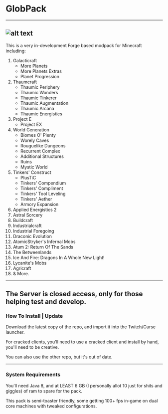 # GlobPack
---
![alt text](https://cdn.servermeta.com/ghfiles/tcadmin/icons/minecraft/globpack.png "Minecraft: Globpack Edition")
---
This is a very in-development Forge based modpack for Minecraft including: 
1. Galacticraft
   * More Planets
   * More Planets Extras
   * Planet Progression
2. Thaumcraft
   * Thaumic Periphery
   * Thaumic Wonders
   * Thaumic Tinkerer
   * Thaumic Augmentation
   * Thaumic Arcana
   * Thaumic Energistics
3. Project E
   * Project EX
4. World Generation
   * Biomes O' Plenty
   * Worely Caves
   * Rouguelike Dungeons
   * Recurrent Complex
   * Additional Structures
   * Ruins
   * Mystic World
5. Tinkers' Construct
   * PlusTiC
   * Tinkers' Compendium
   * Tinkers' Compliment
   * Tinkers' Tool Leveling
   * Tinkers' Aether
   * Armory Expansion
6. Applied Energistics 2
7. Astral Sorcery
8. Buildcraft
9. Industrialcraft
10. Industrial Foregoing
11. Draconic Evolution
12. AtomicStryker's Infernal Mobs
13. Atum 2: Return Of The Sands
14. The Betweenlands
15. Ice And Fire: Dragons In A Whole New Light!
16. Lycanite's Mobs
17. Agricraft
18. & More.
---
The Server is closed access, only for those helping test and develop.
---
### How To Install | Update

Download the latest copy of the repo, and import it into the Twitch/Curse launcher.

For cracked clients, you'll need to use a cracked client and install by hand, you'll need to be creative.

You can also use the other repo, but it's out of date.

---
### System Requirements
You'll need Java 8, and at LEAST 6 GB (I personally allot 10 just for shits and giggles) of ram to spare for the pack.

This pack is semi-toaster friendly, some getting 100+ fps in-game on dual core machines with tweaked configurations.

